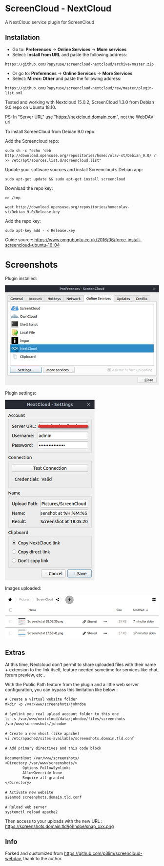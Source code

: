 # ScreenCloud - NextCloud

A NextCloud service plugin for ScreenCloud

## Installation

* Go to: **Preferences** -> **Online Services** -> **More services**
* Select: **Install from URL** and paste the following address:

```
https://github.com/Papyruse/screencloud-nextcloud/archive/master.zip
```

* Or go to: **Preferences** -> **Online Services** -> **More Services**
* Select: **Mirror: Other** and paste the following address:

```
https://github.com/Papyruse/screencloud-nextcloud/raw/master/plugin-list.xml
```

Tested and working with Nextcloud 15.0.2, ScreenCloud 1.3.0 from Debian 9.0 repo on Ubuntu 18.10.

PS: In "Server URL" use "https://nextcloud.domain.com", not the WebDAV url.

To install ScreenCloud from Debian 9.0 repo:

Add the Screencloud repo:

```
sudo sh -c "echo 'deb http://download.opensuse.org/repositories/home:/olav-st/Debian_9.0/ /' >> /etc/apt/sources.list.d/screencloud.list"
```

Update your software sources and install Screencloud’s Debian app:

```
sudo apt-get update && sudo apt-get install screencloud
```

Download the repo key:

```
cd /tmp
```
```
wget http://download.opensuse.org/repositories/home:olav-st/Debian_9.0/Release.key
```

Add the repo key:

```
sudo apt-key add - < Release.key
```

Guide source: https://www.omgubuntu.co.uk/2016/06/force-install-screencloud-ubuntu-16-04


# Screenshots

Plugin installed:

![screenshot installed](https://raw.githubusercontent.com/Papyruse/screencloud-nextcloud/master/Screenshot%20at%2017_56_41.png?raw=true "Plugin installed")

Plugin settings:

![screenshot settings](https://raw.githubusercontent.com/Papyruse/screencloud-nextcloud/master/Screenshot%20at%2018_06_39.png?raw=true "Plugin settings")

Images uploaded:

![screenshot uploaded](https://raw.githubusercontent.com/Papyruse/screencloud-nextcloud/master/Screenshot%20at%2018_14_08.png?raw=true "Images uploaded")


## Extras

At this time, Nextcloud don't permit to share uploaded files with their name + extension to the link itself, feature needed sometime for services like chat, forum preview, etc..

With the Public Path feature from the plugin and a little web server configuration, you can bypass this limitation like below :


```
# Create a virtual website folder
mkdir -p /var/www/screenshots/johndoe

# Symlink you real upload account folder to this one
ls -s /var/www/nextcloud/data/johndoe/files/screenshots /var/www/screenshots/johndoe

# Create a new vhost (like apache)
vi /etc/apache2/sites-available/screenshots.domain.tld.conf

# Add primary directives and this code block

DocumentRoot /var/www/screenshots/
<Directory /var/www/screenshots/>
        Options FollowSymlinks
        AllowOverride None
        Require all granted
</Directory>

# Activate new website
a2enmod screenshots.domain.tld.conf

# Reload web server
systemctl reload apache2
```

Then access to your uploads with the new URL : https://screenshots.domain.tld/johndoe/snap_xxx.png


## Info

Forked and customized from https://github.com/p3lim/screencloud-webdav, thank to the author.

